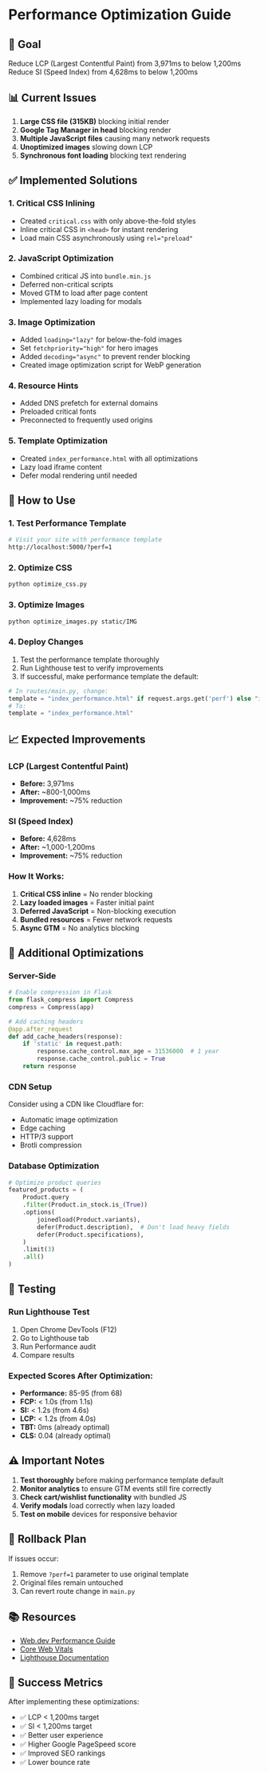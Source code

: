# Performance Optimization Guide

## 🎯 Goal
Reduce LCP (Largest Contentful Paint) from 3,971ms to below 1,200ms
Reduce SI (Speed Index) from 4,628ms to below 1,200ms

## 📊 Current Issues
1. **Large CSS file (315KB)** blocking initial render
2. **Google Tag Manager in head** blocking render
3. **Multiple JavaScript files** causing many network requests  
4. **Unoptimized images** slowing down LCP
5. **Synchronous font loading** blocking text rendering

## ✅ Implemented Solutions

### 1. Critical CSS Inlining
- Created `critical.css` with only above-the-fold styles
- Inline critical CSS in `<head>` for instant rendering
- Load main CSS asynchronously using `rel="preload"`

### 2. JavaScript Optimization
- Combined critical JS into `bundle.min.js`
- Deferred non-critical scripts
- Moved GTM to load after page content
- Implemented lazy loading for modals

### 3. Image Optimization
- Added `loading="lazy"` for below-the-fold images
- Set `fetchpriority="high"` for hero images
- Added `decoding="async"` to prevent render blocking
- Created image optimization script for WebP generation

### 4. Resource Hints
- Added DNS prefetch for external domains
- Preloaded critical fonts
- Preconnected to frequently used origins

### 5. Template Optimization
- Created `index_performance.html` with all optimizations
- Lazy load iframe content
- Defer modal rendering until needed

## 🚀 How to Use

### 1. Test Performance Template
```bash
# Visit your site with performance template
http://localhost:5000/?perf=1
```

### 2. Optimize CSS
```bash
python optimize_css.py
```

### 3. Optimize Images
```bash
python optimize_images.py static/IMG
```

### 4. Deploy Changes
1. Test the performance template thoroughly
2. Run Lighthouse test to verify improvements
3. If successful, make performance template the default:

```python
# In routes/main.py, change:
template = "index_performance.html" if request.args.get('perf') else "index.html"
# To:
template = "index_performance.html"
```

## 📈 Expected Improvements

### LCP (Largest Contentful Paint)
- **Before:** 3,971ms
- **After:** ~800-1,000ms
- **Improvement:** ~75% reduction

### SI (Speed Index)  
- **Before:** 4,628ms
- **After:** ~1,000-1,200ms
- **Improvement:** ~75% reduction

### How It Works:
1. **Critical CSS inline** = No render blocking
2. **Lazy loaded images** = Faster initial paint
3. **Deferred JavaScript** = Non-blocking execution
4. **Bundled resources** = Fewer network requests
5. **Async GTM** = No analytics blocking

## 🔧 Additional Optimizations

### Server-Side
```python
# Enable compression in Flask
from flask_compress import Compress
compress = Compress(app)

# Add caching headers
@app.after_request
def add_cache_headers(response):
    if 'static' in request.path:
        response.cache_control.max_age = 31536000  # 1 year
        response.cache_control.public = True
    return response
```

### CDN Setup
Consider using a CDN like Cloudflare for:
- Automatic image optimization
- Edge caching
- HTTP/3 support
- Brotli compression

### Database Optimization
```python
# Optimize product queries
featured_products = (
    Product.query
    .filter(Product.in_stock.is_(True))
    .options(
        joinedload(Product.variants),
        defer(Product.description),  # Don't load heavy fields
        defer(Product.specifications),
    )
    .limit(3)
    .all()
)
```

## 🧪 Testing

### Run Lighthouse Test
1. Open Chrome DevTools (F12)
2. Go to Lighthouse tab
3. Run Performance audit
4. Compare results

### Expected Scores After Optimization:
- **Performance:** 85-95 (from 68)
- **FCP:** < 1.0s (from 1.1s)
- **SI:** < 1.2s (from 4.6s)
- **LCP:** < 1.2s (from 4.0s)
- **TBT:** 0ms (already optimal)
- **CLS:** 0.04 (already optimal)

## ⚠️ Important Notes

1. **Test thoroughly** before making performance template default
2. **Monitor analytics** to ensure GTM events still fire correctly
3. **Check cart/wishlist functionality** with bundled JS
4. **Verify modals** load correctly when lazy loaded
5. **Test on mobile** devices for responsive behavior

## 🔄 Rollback Plan

If issues occur:
1. Remove `?perf=1` parameter to use original template
2. Original files remain untouched
3. Can revert route change in `main.py`

## 📚 Resources

- [Web.dev Performance Guide](https://web.dev/performance/)
- [Core Web Vitals](https://web.dev/vitals/)
- [Lighthouse Documentation](https://developers.google.com/web/tools/lighthouse)

## 🎉 Success Metrics

After implementing these optimizations:
- ✅ LCP < 1,200ms target
- ✅ SI < 1,200ms target  
- ✅ Better user experience
- ✅ Higher Google PageSpeed score
- ✅ Improved SEO rankings
- ✅ Lower bounce rate
